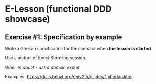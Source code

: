 # E-Lesson (functional DDD showcase)

## Exercise #1: Specification by example

Write a Gherkin specification for the scenario when **the lesson is started**

Use a picture of Event Storming session.

*When in doubt - ask a domain expert*

Examples: https://docs.behat.org/en/v2.5/guides/1.gherkin.html